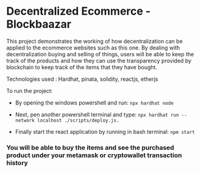 # Decentralized Ecommerce - Blockbaazar

This project demonstrates the working of how decentralization can be applied to the ecommerce websites such as this one. By dealing with decentralization buying and selling of things, users will be able to keep the track of the products and how they can use the transparency provided by blockchain to keep track of the items that they have bought.

Technologies used : Hardhat, pinata, solidity, reactjs, etherjs

To run the project:
* By opening the windows powershell and run:  ```npx hardhat node```

* Next, pen another powershell terminal and type:
```npx hardhat run --network localhost ./scripts/deploy.js.```

* Finally start the react application by running in bash terminal: 
```npm start```

### You will be able to buy the items and see the purchased product under your metamask or cryptowallet transaction history
